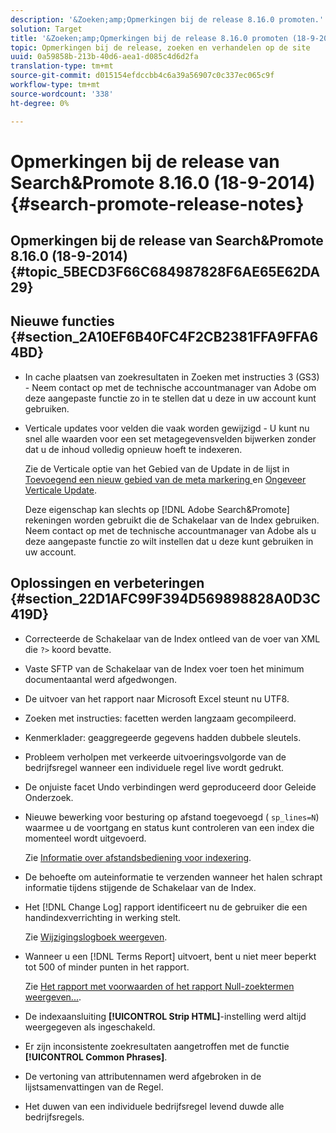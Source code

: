 ```yaml
---
description: '&Zoeken;amp;Opmerkingen bij de release 8.16.0 promoten.'
solution: Target
title: '&Zoeken;amp;Opmerkingen bij de release 8.16.0 promoten (18-9-2014)'
topic: Opmerkingen bij de release, zoeken en verhandelen op de site
uuid: 0a59858b-213b-40d6-aea1-d085c4d6d2fa
translation-type: tm+mt
source-git-commit: d015154efdccbb4c6a39a56907c0c337ec065c9f
workflow-type: tm+mt
source-wordcount: '338'
ht-degree: 0%

---
```



# Opmerkingen bij de release van Search&amp;Promote 8.16.0 (18-9-2014){#search-promote-release-notes}

## Opmerkingen bij de release van Search&amp;Promote 8.16.0 (18-9-2014) {#topic_5BECD3F66C684987828F6AE65E62DA29}

## Nieuwe functies {#section_2A10EF6B40FC4F2CB2381FFA9FFA64BD}

* In cache plaatsen van zoekresultaten in Zoeken met instructies 3 (GS3) - Neem contact op met de technische accountmanager van Adobe om deze aangepaste functie zo in te stellen dat u deze in uw account kunt gebruiken.
* Verticale updates voor velden die vaak worden gewijzigd - U kunt nu snel alle waarden voor een set metagegevensvelden bijwerken zonder dat u de inhoud volledig opnieuw hoeft te indexeren.

   Zie de Verticale optie van het Gebied van de Update in de lijst in [Toevoegend een nieuw gebied van de meta markering ](../c-about-settings-menu/c-about-metadata-menu.md#task_6DF188C0FC7F4831A4444CA9AFA615E5) en [Ongeveer Verticale Update](../c-about-index-menu/c-about-vertical-updates.md#concept_E65A70C9C2E04804BF24FBE1B3CAD899).

   Deze eigenschap kan slechts op [!DNL Adobe Search&Promote] rekeningen worden gebruikt die de Schakelaar van de Index gebruiken. Neem contact op met de technische accountmanager van Adobe als u deze aangepaste functie zo wilt instellen dat u deze kunt gebruiken in uw account.

## Oplossingen en verbeteringen {#section_22D1AFC99F394D569898828A0D3C419D}

* Correcteerde de Schakelaar van de Index ontleed van de voer van XML die `?>` koord bevatte.
* Vaste SFTP van de Schakelaar van de Index voer toen het minimum documentaantal werd afgedwongen.
* De uitvoer van het rapport naar Microsoft Excel steunt nu UTF8.
* Zoeken met instructies: facetten werden langzaam gecompileerd.
* Kenmerklader: geaggregeerde gegevens hadden dubbele sleutels.
* Probleem verholpen met verkeerde uitvoeringsvolgorde van de bedrijfsregel wanneer een individuele regel live wordt gedrukt.
* De onjuiste facet Undo verbindingen werd geproduceerd door Geleide Onderzoek.
* Nieuwe bewerking voor besturing op afstand toegevoegd ( `sp_lines=N`) waarmee u de voortgang en status kunt controleren van een index die momenteel wordt uitgevoerd.

   Zie [Informatie over afstandsbediening voor indexering](../c-about-index-menu/c-about-remote-control-for-indexing.md#concept_C79B322190E84106A434E5C6D4A4118F).

* De behoefte om auteinformatie te verzenden wanneer het halen schrapt informatie tijdens stijgende de Schakelaar van de Index.
* Het [!DNL Change Log] rapport identificeert nu de gebruiker die een handindexverrichting in werking stelt.

   Zie [Wijzigingslogboek weergeven](../c-about-reports-menu/c-about-reports-menu.md#task_166F1156719F4B3D834BEA8E249C8057).

* Wanneer u een [!DNL Terms Report] uitvoert, bent u niet meer beperkt tot 500 of minder punten in het rapport.

   Zie [Het rapport met voorwaarden of het rapport Null-zoektermen weergeven...](../c-about-reports-menu/c-about-reports-menu.md#task_53B7ED1582DD4B0E8376546A7AFC789A).

* De indexaansluiting **[!UICONTROL Strip HTML]**-instelling werd altijd weergegeven als ingeschakeld.
* Er zijn inconsistente zoekresultaten aangetroffen met de functie **[!UICONTROL Common Phrases]**.
* De vertoning van attributennamen werd afgebroken in de lijstsamenvattingen van de Regel.
* Het duwen van een individuele bedrijfsregel levend duwde alle bedrijfsregels.

